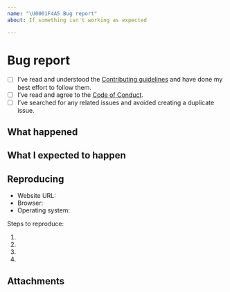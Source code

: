 ```yaml
---
name: "\U0001F4A5 Bug report"
about: If something isn't working as expected

---
```


# Bug report

- [ ] I’ve read and understood the [Contributing guidelines](https://github.com/govau/design-system-site/blob/master/CONTRIBUTING.md) and have done my best effort to follow them.
- [ ] I’ve read and agree to the [Code of Conduct](https://github.com/govau/design-system-site/blob/master/CODE_OF_CONDUCT.md).
- [ ] I’ve searched for any related issues and avoided creating a duplicate issue.

## What happened

<!--
	What happened that makes you think this is a bug or missing feature?
-->

## What I expected to happen

<!--
	What did you expect to happen. You can skip this section if this is a feature request.
-->


## Reproducing

- Website URL:
- Browser:
- Operating system:

Steps to reproduce:

1.
2.
3.
4.


## Attachments

<!--
	Screenshots, logs, repo link, CodePen etc
-->
